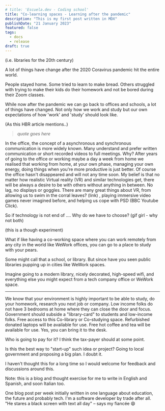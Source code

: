 ```yaml
---
# title: 'Escuela.dev - Coding school'
title: "Co-learning spaces - Learning after the pandemic"
description: "This is my first post written in MDX"
publishDate: "21 January 2023"
featured: false
tags:
  - docs
  - release
draft: true
---
```


(i.e. libraries for the 20th century)

A lot of things have change after the 2020 Coravirus pandemic hit the entire world.

People stayed home. Some tried to learn to make bread. Others struggled with trying to make their kids do their homework and not be bored during their Zoom classes.

While now after the pandemic we can go back to offices and schools, a lot of things have changed. Not only how we work and study but our own expectations of how 'work' and 'study' should look like.

(As this HBR article mentions..)

> _quote goes here_

In the office, the concept of a asynchronous and synchronous communication is more widely known.
Many understand and prefer written communication or short recorded videos to full meetings.
Why? After years of going to the office or working maybe a day a week from home we realised that working from home, at your own phase, managing your own energy, doing things when you're more productive is just better.
Of course the office hasn't disappeared and will not any time soon. My belief is that no matter how realistic Virtual reality (VR) and similar technologies get, there will be always a desire to be with others without anything in between. No lag, no displays or goggles.
There are many great things about VR, from allowing us to swim in the corral leaves? (link) , playing immersive video games never imagined before, and helping us cope with PSD (BBC Youtube Click).

So if technology is not end of .... Why do we have to choose? (gif girl - why not both)

(this is a though experiment)

What if like having a co-working space where you can work remotely from any city in the world like WeWork offices, you can go to a place to study with your pears.

Some might call that a school, or library. But since have you seen public libraries pupping up in cities like WeWork spaces.

Imagine going to a modern library, nicely decorated, high-speed wifi, and everything else you might expect from a tech company office or WeWork space.

---

We know that your environment is highly important to be able to study, do your homework, research you next job or company.
Low income folks do not have 3 bedrooms at home where they can close the door and focus.
Government should subside a "library-card" to students and low-income folks. Free access to this Co-library or Co-studying space.
Refurbished donated laptops will be available for use.
Free hot coffee and tea will be available for use.
Yes, you can bring it to the desk.

Who is going to pay for it?
I think the tax-payer should at some point.

Is this the best way to "start-up" such idea or project? Going to local government and proposing a big plan. I doubt it.

I haven't thought this for a long time so I would welcome for feedback and discussions around this.

Note: this is a blog and thought exercise for me to write in English and Spanish, and soon Italian too.

One blog post per week initially written in one language about education, the future and probably tech. I'm a software developer by trade after all. "He stares a black screen with text all day" – says my fiancée :smile:
